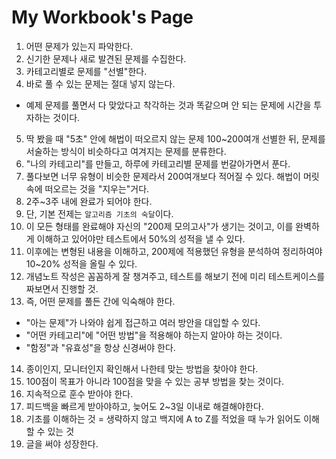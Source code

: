 # My Workbook's Page

1. 어떤 문제가 있는지 파악한다.
2. 신기한 문제나 새로 발견된 문제를 수집한다.
3. 카테고리별로 문제를 "선별"한다.
4. 바로 풀 수 있는 문제는 절대 넣지 않는다.
  - 예제 문제를 풀면서 다 맞았다고 착각하는 것과 똑같으며 안 되는 문제에 시간을 투자하는 것이다.
5. 딱 봤을 때 "5초" 안에 해법이 떠오르지 않는 문제 100~200여개 선별한 뒤, 문제를 서술하는 방식이 비슷하다고 여겨지는 문제를 분류한다.
6. "나의 카테고리"를 만들고, 하루에 카테고리별 문제를 번갈아가면서 푼다.
7. 풀다보면 너무 유형이 비슷한 문제라서 200여개보다 적어질 수 있다. 해법이 머릿속에 떠오르는 것을 "지우는"거다.
8. 2주~3주 내에 완료가 되어야 한다.
9. 단, 기본 전제는 `알고리즘 기초의 숙달`이다.
10. 이 모든 형태를 완료해야 자신의 "200제 모의고사"가 생기는 것이고, 이를 완벽하게 이해하고 있어야만 테스트에서 50%의 성적을 낼 수 있다.
11. 이후에는 변형된 내용을 이해하고, 200제에 적용했던 유형을 분석하여 정리하여야 10~20% 성적을 올릴 수 있다.
12. 개념노트 작성은 꼼꼼하게 잘 챙겨주고, 테스트를 해보기 전에 미리 테스트케이스를 짜보면서 진행할 것.
13. 즉, 어떤 문제를 풀든 간에 익숙해야 한다.
  - "아는 문제"가 나와야 쉽게 접근하고 여러 방안을 대입할 수 있다.
  - "어떤 카테고리"에 "어떤 방법"을 적용해야 하는지 알아야 하는 것이다.
  - "함정"과 "유효성"을 항상 신경써야 한다.
14. 종이인지, 모니터인지 확인해서 나한테 맞는 방법을 찾아야 한다.
15. 100점이 목표가 아니라 100점을 맞을 수 있는 공부 방법을 찾는 것이다.
16. 지속적으로 훈수 받아야 한다.
17. 피드백을 빠르게 받아야하고, 늦어도 2~3일 이내로 해결해야한다.
18. 기초를 이해하는 것 = 생략하지 않고 백지에 A to Z를 적었을 때 누가 읽어도 이해할 수 있는 것
19. 글을 써야 성장한다.